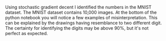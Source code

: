 Using stochastic gradient decent I identified the numbers in the MNIST dataset. The MNIST dataset contains 10,000 images. At the bottom of the python notebook you will notice a few examples of misinterpretation. This can be explained by the drawings having resemblance to two different digit. The certainty for identifying the digits may be above 90%, but it's not perfect as expected. 
